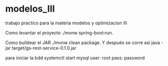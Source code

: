 # modelos_III
trabajo practico para la materia modelos y optimizacion III

Como levantar el proyecto
./mvnw spring-boot:run. 

Como buildear el JAR
./mvnw clean package.
Y después se corre así
java -jar target/gs-rest-service-0.1.0.jar

para iniciar la bdd
systemctl start mysql
user: root
pass: password

